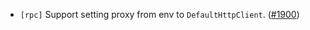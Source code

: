 - `[rpc]` Support setting proxy from env to `DefaultHttpClient`.
  ([\#1900](https://github.com/KYVENetwork/cometbft/v38/pull/1900))
